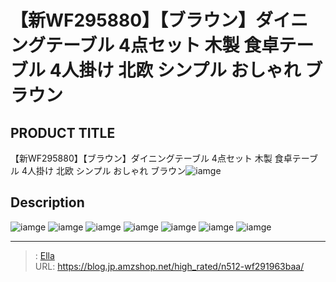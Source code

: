 # 【新WF295880】【ブラウン】ダイニングテーブル 4点セット 木製 食卓テーブル 4人掛け 北欧 シンプル おしゃれ ブラウン


## PRODUCT TITLE 

【新WF295880】【ブラウン】ダイニングテーブル 4点セット 木製 食卓テーブル 4人掛け 北欧 シンプル おしゃれ ブラウン![iamge](https://b2bfiles1.gigab2b.cn/image/wkseller/301/WF194994/20200824_69d4c25c40da591579cb2761293c45e7.jpg)

## Description











![iamge](https://b2bfiles1.gigab2b.cn/image/wkseller/301/WF194994/20200824_1062dddd7adcbc8342cfdadf68057004.jpg)
![iamge](https://b2bfiles1.gigab2b.cn/image/wkseller/301/WF194994/20200824_1f1a9c46dc2d491555698b02d200a4de.jpg)
![iamge](https://b2bfiles1.gigab2b.cn/image/wkseller/301/WF194994/20200824_1f2ff7169b092f8003e50501d3562cd2.jpg)
![iamge](https://b2bfiles1.gigab2b.cn/image/wkseller/301/WF194994/20200824_202a59047f236fef053f2cf6caa612bc.jpg)
![iamge](https://b2bfiles1.gigab2b.cn/image/wkseller/301/WF194994/20200824_330148c252b828261cebbef2e29036bb.jpg)
![iamge](https://b2bfiles1.gigab2b.cn/image/wkseller/301/WF194994/20200824_3e1268a1c3fc7287625d25fd07032757.jpg)
![iamge](https://b2bfiles1.gigab2b.cn/image/wkseller/301/WF194994/20200824_47a6c5823171cf21f9da93a3fd051b6c.jpg)


---

> : [Ella](https://blog.jp.amzshop.net/)  
> URL: https://blog.jp.amzshop.net/high_rated/n512-wf291963baa/  

